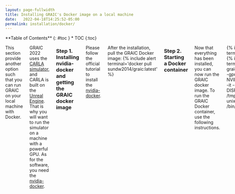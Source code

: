 ```yaml
---
layout: page-fullwidth
title: Installing GRAIC's Docker image on a local machine
date:   2022-04-18T14:25:52-05:00
permalink: installation/docker/
---
```


<div class="row">
<div class="medium-4 medium-push-8 columns" markdown="1">
<div class="panel radius" markdown="1">
**Table of Contents**
{: #toc }
*  TOC
{:toc}
</div>
</div><!-- /.medium-4.columns -->



<div class="medium-8 medium-pull-4 columns" markdown="1">

This section provide another option such that you can run GRAIC on your local machine with Docker.

GRAIC 2022 uses the [CARLA simulator](https://carla.org/), and CARLA is built on the [Unreal Engine](https://www.unrealengine.com/en-US/). That is why you will want to run the simulator on a machine with a powerful GPU. As for the software, you need the [nvidia-docker](https://docs.nvidia.com/datacenter/cloud-native/container-toolkit/install-guide.html#docker).

### Step 1. Installing nvidia-docker and getting the GRAIC docker image
Please follow the official tutorial to install the [nvidia-docker](https://docs.nvidia.com/datacenter/cloud-native/container-toolkit/install-guide.html#docker).

After the installation, pull the GRAIC Docker image:
{% include alert terminal='docker pull sundw2014/graic:latest' %}

### Step 2. Starting a Docker container

Now that everything has been installed, you can now run the GRAIC docker image. To run the GRAIC Docker container, use the following instructions.

{% include alert terminal='sudo xhost +' %}
{% include alert terminal='docker run --name graic_con --privileged --rm --gpus all --env NVIDIA_DISABLE_REQUIRE=1 -it --net=host -e DISPLAY=$DISPLAY -v /tmp/.X11-unix:/tmp/.X11-unix:rw sundw2014/graic /bin/bash
' %}

Now the container is running, you can follow the [instructions](running.md) to run GRAIC inside the container.

### Step 3. Installing new packages to the container and committing it (optional)

In case you need the root access (e.g., when installing new ```apt``` packages), you can use the following command to get a root terminal as the container is running

{% include alert terminal='docker exec -u 0 -it graic_con /bin/bash' %}

After installing new packages, you can use the [docker commit](https://docs.docker.com/engine/reference/commandline/commit/) command to commit the state of the container such that the installed packages will remain afer you stop the container.

{% include alert terminal='docker commit graic_con sundw2014/graic' %}


The whole racing system consists of three independent programs, the CARLA simulator, the GRAIC infrastructure, and your controller, which should be started in three terminals. If you are using Docker, you can get a new terminal connecting to the running container by running
{% include alert terminal='docker exec -it graic_con /bin/bash' %}
where `graic_con` is the name of the running container.

### Running the CARLA simulator
If you are using Docker, run the following command in a new terminal
{% include alert terminal='~/workspace/carla-simulator/CarlaUE4.sh -opengl' %}

If you are using AWS, run the following command in a new terminal
{% include alert terminal='~/workspace/carla-simulator/CarlaUE4.sh' %}

If everthing works, you shoule be able to see the CARLA window.

### Running the GRAIC infrastructure
First, you need to update the code. To do that, run the following command
{% include alert terminal='~/scripts/update.sh' %}

Then, run the following command
{% include alert terminal='. ~/workspace/graic-workspace/devel/setup.bash' %}
{% include alert terminal='roslaunch graic_core graic_single.launch synchronous_mode_wait_for_vehicle_control_command:=True model_type:=model_free vis2D:=True' %}

### Running the controller
The controller runs as a ROS node. The entry of the node is provided by GRAIC, which is a file called `agent_wrapper.py`. This file will import the user's controller from a file called `user_controller_file.py` and also communicate with the GRAIC infrastructure. For testing, you can use the baseline controller provided in the GRAIC repository as follows.

{% include alert terminal='mkdir tmp' %}
{% include alert terminal='cd tmp' %}
{% include alert terminal='cp ~/workspace/graic-workspace/src/graic_core/src/agent_wrapper.py .' %}
{% include alert terminal='cp ~/workspace/graic-workspace/src/graic_core/src/baseline.py user_controller_file.py' %}
{% include alert terminal='. ~/workspace/graic-workspace/devel/setup.bash' %}
{% include alert terminal='python3 agent_wrapper.py ego_vehicle' %}


The vehicle should start moving and a score should appear when the race terminates. You should be able to see the following two windows: one is for the chase camera view, and the other one is the top view 2D visualization. In the 2D visualization, the blue box is the ego vehicle, black dots are the lane markers, and red boxes are the obstacles. If you want to disable the 2D visualization, just change ```vis2D:=True``` to ```vis2D:=False``` in the above command.

<img src="{{site.urlimg}}graic_vis.png">

To run your own controller, just replace `~/workspace/graic-workspace/src/graic_core/src/baseline.py` in the above command with the path to your controller file.

You can use the [baseline controller](https://github.com/PoPGRI/Race/blob/main/graic_core/src/baseline.py) as a template. In this file, only the `class Controller` is necessary. You can modify this class to implement your own controller. To further understand how to create controllers, take a look at the interfaces described on our [docs](https://popgri.github.io/Race/documentation/) page.
</div>

